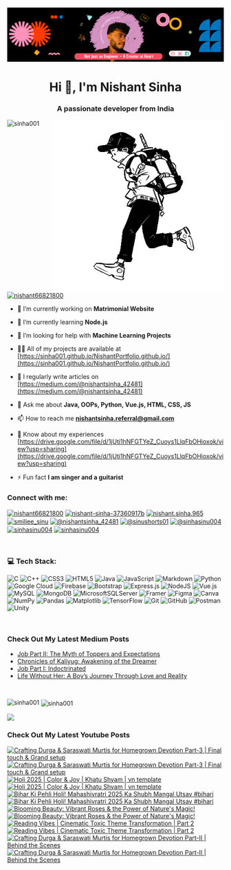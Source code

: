 [![MasterHead](head.png)](https://www.linkedin.com/in/nishant-sinha-37360917b/)


<h1 align="center">Hi 👋, I'm Nishant Sinha</h1>
<h3 align="center">A passionate developer from India</h3>

<img align="right" alt = "Coding" width = "400" src = "runner.gif">

<p align="left"> <img src="https://komarev.com/ghpvc/?username=sinha001&label=Profile%20views&color=0e75b6&style=flat" alt="sinha001" /> </p>


<p align="left"> <a href="https://twitter.com/nishant66821800" target="blank"><img src="https://img.shields.io/twitter/follow/nishant66821800?logo=twitter&style=for-the-badge" alt="nishant66821800" /></a> </p>

- 🔭 I’m currently working on **Matrimonial Website**

- 🌱 I’m currently learning **Node.js**

- 🤝 I’m looking for help with **Machine Learning Projects**

- 👨‍💻 All of my projects are available at [https://sinha001.github.io/NishantPortfolio.github.io/](https://sinha001.github.io/NishantPortfolio.github.io/)

- 📝 I regularly write articles on [https://medium.com/@nishantsinha_42481](https://medium.com/@nishantsinha_42481)

- 💬 Ask me about **Java, OOPs, Python, Vue.js, HTML, CSS, JS**

- 📫 How to reach me **nishantsinha.referral@gmail.com**

- 📄 Know about my experiences [https://drive.google.com/file/d/1jUti1hNFGTYeZ_Cuoys1LlqFbOHioxok/view?usp=sharing](https://drive.google.com/file/d/1jUti1hNFGTYeZ_Cuoys1LlqFbOHioxok/view?usp=sharing)

- ⚡ Fun fact **I am singer and a guitarist**



<h3 align="left">Connect with me:</h3>
<p align="left">
<a href="https://twitter.com/nishant66821800" target="blank"><img align="center" src="https://raw.githubusercontent.com/rahuldkjain/github-profile-readme-generator/master/src/images/icons/Social/twitter.svg" alt="nishant66821800" height="30" width="40" /></a>
<a href="https://linkedin.com/in/nishant-sinha-37360917b" target="blank"><img align="center" src="https://raw.githubusercontent.com/rahuldkjain/github-profile-readme-generator/master/src/images/icons/Social/linked-in-alt.svg" alt="nishant-sinha-37360917b" height="30" width="40" /></a>
<a href="https://fb.com/nishant.sinha.965" target="blank"><img align="center" src="https://raw.githubusercontent.com/rahuldkjain/github-profile-readme-generator/master/src/images/icons/Social/facebook.svg" alt="nishant.sinha.965" height="30" width="40" /></a>
<a href="https://instagram.com/smiliee_sinu" target="blank"><img align="center" src="https://raw.githubusercontent.com/rahuldkjain/github-profile-readme-generator/master/src/images/icons/Social/instagram.svg" alt="smiliee_sinu" height="30" width="40" /></a>
<a href="https://medium.com/@nishantsinha_42481" target="blank"><img align="center" src="https://raw.githubusercontent.com/rahuldkjain/github-profile-readme-generator/master/src/images/icons/Social/medium.svg" alt="@nishantsinha_42481" height="30" width="40" /></a>
<a href="https://www.youtube.com/@sinushorts01" target="blank"><img align="center" src="https://raw.githubusercontent.com/rahuldkjain/github-profile-readme-generator/master/src/images/icons/Social/youtube.svg" alt="@sinushorts01" height="30" width="40" /></a>
<a href="https://www.hackerrank.com/@sinhasinu004" target="blank"><img align="center" src="https://raw.githubusercontent.com/rahuldkjain/github-profile-readme-generator/master/src/images/icons/Social/hackerrank.svg" alt="@sinhasinu004" height="30" width="40" /></a>
<a href="https://www.leetcode.com/sinhasinu004" target="blank"><img align="center" src="https://raw.githubusercontent.com/rahuldkjain/github-profile-readme-generator/master/src/images/icons/Social/leet-code.svg" alt="sinhasinu004" height="30" width="40" /></a>
<a href="https://auth.geeksforgeeks.org/user/sinhasinu004" target="blank"><img align="center" src="https://raw.githubusercontent.com/rahuldkjain/github-profile-readme-generator/master/src/images/icons/Social/geeks-for-geeks.svg" alt="sinhasinu004" height="30" width="40" /></a>
</p>
<br/>

### 💻 Tech Stack:
![C](https://img.shields.io/badge/c-%2300599C.svg?style=for-the-badge&logo=c&logoColor=white) ![C++](https://img.shields.io/badge/c++-%2300599C.svg?style=for-the-badge&logo=c%2B%2B&logoColor=white) ![CSS3](https://img.shields.io/badge/css3-%231572B6.svg?style=for-the-badge&logo=css3&logoColor=white) ![HTML5](https://img.shields.io/badge/html5-%23E34F26.svg?style=for-the-badge&logo=html5&logoColor=white) ![Java](https://img.shields.io/badge/java-%23ED8B00.svg?style=for-the-badge&logo=openjdk&logoColor=white) ![JavaScript](https://img.shields.io/badge/javascript-%23323330.svg?style=for-the-badge&logo=javascript&logoColor=%23F7DF1E) ![Markdown](https://img.shields.io/badge/markdown-%23000000.svg?style=for-the-badge&logo=markdown&logoColor=white) ![Python](https://img.shields.io/badge/python-3670A0?style=for-the-badge&logo=python&logoColor=ffdd54) ![Google Cloud](https://img.shields.io/badge/GoogleCloud-%234285F4.svg?style=for-the-badge&logo=google-cloud&logoColor=white) ![Firebase](https://img.shields.io/badge/firebase-%23039BE5.svg?style=for-the-badge&logo=firebase) ![Bootstrap](https://img.shields.io/badge/bootstrap-%238511FA.svg?style=for-the-badge&logo=bootstrap&logoColor=white) ![Express.js](https://img.shields.io/badge/express.js-%23404d59.svg?style=for-the-badge&logo=express&logoColor=%2361DAFB) ![NodeJS](https://img.shields.io/badge/node.js-6DA55F?style=for-the-badge&logo=node.js&logoColor=white) ![Vue.js](https://img.shields.io/badge/vue.js-%2335495e.svg?style=for-the-badge&logo=vuedotjs&logoColor=%234FC08D) ![MySQL](https://img.shields.io/badge/mysql-4479A1.svg?style=for-the-badge&logo=mysql&logoColor=white) ![MongoDB](https://img.shields.io/badge/MongoDB-%234ea94b.svg?style=for-the-badge&logo=mongodb&logoColor=white) ![MicrosoftSQLServer](https://img.shields.io/badge/Microsoft%20SQL%20Server-CC2927?style=for-the-badge&logo=microsoft%20sql%20server&logoColor=white) ![Framer](https://img.shields.io/badge/Framer-black?style=for-the-badge&logo=framer&logoColor=blue) ![Figma](https://img.shields.io/badge/figma-%23F24E1E.svg?style=for-the-badge&logo=figma&logoColor=white) ![Canva](https://img.shields.io/badge/Canva-%2300C4CC.svg?style=for-the-badge&logo=Canva&logoColor=white) ![NumPy](https://img.shields.io/badge/numpy-%23013243.svg?style=for-the-badge&logo=numpy&logoColor=white) ![Pandas](https://img.shields.io/badge/pandas-%23150458.svg?style=for-the-badge&logo=pandas&logoColor=white) ![Matplotlib](https://img.shields.io/badge/Matplotlib-%23ffffff.svg?style=for-the-badge&logo=Matplotlib&logoColor=black) ![TensorFlow](https://img.shields.io/badge/TensorFlow-%23FF6F00.svg?style=for-the-badge&logo=TensorFlow&logoColor=white) ![Git](https://img.shields.io/badge/git-%23F05033.svg?style=for-the-badge&logo=git&logoColor=white) ![GitHub](https://img.shields.io/badge/github-%23121011.svg?style=for-the-badge&logo=github&logoColor=white) ![Postman](https://img.shields.io/badge/Postman-FF6C37?style=for-the-badge&logo=postman&logoColor=white) ![Unity](https://img.shields.io/badge/unity-%23000000.svg?style=for-the-badge&logo=unity&logoColor=white)

<br/>

### Check Out My Latest Medium Posts

<!-- BLOG-POST-LIST:START -->
- [Job Part II: The Myth of Toppers and Expectations](https://medium.com/@nishantsinha_42481/job-part-ii-the-myth-of-toppers-and-expectations-e3b1e72d03f1?source=rss-2def36d1d9b5------2)
- [Chronicles of Kaliyug: Awakening of the Dreamer](https://medium.com/@nishantsinha_42481/chronicles-of-kaliyug-awakening-of-the-dreamer-d237c4a12ab8?source=rss-2def36d1d9b5------2)
- [Job Part I: Indoctrinated](https://medium.com/@nishantsinha_42481/job-part-i-indoctrinated-0ed91957fb44?source=rss-2def36d1d9b5------2)
- [Life Without Her: A Boy’s Journey Through Love and Reality](https://medium.com/@nishantsinha_42481/life-without-her-a-boys-journey-through-love-and-reality-e2a9413a2dfc?source=rss-2def36d1d9b5------2)
<!-- BLOG-POST-LIST:END -->

<br/>

<p><img align="left" src="https://github-readme-stats.vercel.app/api/top-langs?username=sinha001&show_icons=true&theme=dark&locale=en&layout=compact" alt="sinha001" /></p>

<p>&nbsp;<img align="center" src="https://github-readme-stats.vercel.app/api?username=sinha001&show_icons=true&theme=dracula&locale=en" alt="sinha001" /></p>

<p><img align="center" src="https://github-readme-streak-stats.herokuapp.com/?user=sinha001&theme=dark&hide_border=false" /></p>

### Check Out My Latest Youtube Posts

<!-- BEGIN YOUTUBE-CARDS -->
[![Crafting Durga & Saraswati Murtis for Homegrown Devotion Part-3 | Final touch & Grand setup](https://ytcards.demolab.com/?id=0_VZ5D43vy4&title=Crafting+Durga+%26+Saraswati+Murtis+for+Homegrown+Devotion+Part-3+%7C+Final+touch+%26+Grand+setup&lang=en&timestamp=1743406281&background_color=%230d1117&title_color=%23ffffff&stats_color=%23dedede&max_title_lines=2&width=250&border_radius=5&duration=17 "Crafting Durga & Saraswati Murtis for Homegrown Devotion Part-3 | Final touch & Grand setup")](https://www.youtube.com/watch?v=0_VZ5D43vy4#gh-dark-mode-only)[![Crafting Durga & Saraswati Murtis for Homegrown Devotion Part-3 | Final touch & Grand setup](https://ytcards.demolab.com/?id=0_VZ5D43vy4&title=Crafting+Durga+%26+Saraswati+Murtis+for+Homegrown+Devotion+Part-3+%7C+Final+touch+%26+Grand+setup&lang=en&timestamp=1743406281&background_color=%23ffffff&title_color=%2324292f&stats_color=%2357606a&max_title_lines=2&width=250&border_radius=5&duration=17 "Crafting Durga & Saraswati Murtis for Homegrown Devotion Part-3 | Final touch & Grand setup")](https://www.youtube.com/watch?v=0_VZ5D43vy4#gh-light-mode-only)
[![Holi 2025 | Color & Joy | Khatu Shyam | vn template](https://ytcards.demolab.com/?id=SdwZwTcEEyw&title=Holi+2025+%7C+Color+%26+Joy+%7C+Khatu+Shyam+%7C+vn+template&lang=en&timestamp=1742207124&background_color=%230d1117&title_color=%23ffffff&stats_color=%23dedede&max_title_lines=2&width=250&border_radius=5&duration=13 "Holi 2025 | Color & Joy | Khatu Shyam | vn template")](https://www.youtube.com/watch?v=SdwZwTcEEyw#gh-dark-mode-only)[![Holi 2025 | Color & Joy | Khatu Shyam | vn template](https://ytcards.demolab.com/?id=SdwZwTcEEyw&title=Holi+2025+%7C+Color+%26+Joy+%7C+Khatu+Shyam+%7C+vn+template&lang=en&timestamp=1742207124&background_color=%23ffffff&title_color=%2324292f&stats_color=%2357606a&max_title_lines=2&width=250&border_radius=5&duration=13 "Holi 2025 | Color & Joy | Khatu Shyam | vn template")](https://www.youtube.com/watch?v=SdwZwTcEEyw#gh-light-mode-only)
[![Bihar Ki Pehli Holi! Mahashivratri 2025 Ka Shubh Mangal Utsav #bihari](https://ytcards.demolab.com/?id=dWWMvX5uRw0&title=Bihar+Ki+Pehli+Holi%21+Mahashivratri+2025+Ka+Shubh+Mangal+Utsav+%23bihari&lang=en&timestamp=1740678778&background_color=%230d1117&title_color=%23ffffff&stats_color=%23dedede&max_title_lines=2&width=250&border_radius=5&duration=18 "Bihar Ki Pehli Holi! Mahashivratri 2025 Ka Shubh Mangal Utsav #bihari")](https://www.youtube.com/watch?v=dWWMvX5uRw0#gh-dark-mode-only)[![Bihar Ki Pehli Holi! Mahashivratri 2025 Ka Shubh Mangal Utsav #bihari](https://ytcards.demolab.com/?id=dWWMvX5uRw0&title=Bihar+Ki+Pehli+Holi%21+Mahashivratri+2025+Ka+Shubh+Mangal+Utsav+%23bihari&lang=en&timestamp=1740678778&background_color=%23ffffff&title_color=%2324292f&stats_color=%2357606a&max_title_lines=2&width=250&border_radius=5&duration=18 "Bihar Ki Pehli Holi! Mahashivratri 2025 Ka Shubh Mangal Utsav #bihari")](https://www.youtube.com/watch?v=dWWMvX5uRw0#gh-light-mode-only)
[![Blooming Beauty: Vibrant Roses & the Power of Nature's Magic!](https://ytcards.demolab.com/?id=MTZTro-XjHQ&title=Blooming+Beauty%3A+Vibrant+Roses+%26+the+Power+of+Nature%27s+Magic%21&lang=en&timestamp=1737624607&background_color=%230d1117&title_color=%23ffffff&stats_color=%23dedede&max_title_lines=2&width=250&border_radius=5&duration=15 "Blooming Beauty: Vibrant Roses & the Power of Nature's Magic!")](https://www.youtube.com/watch?v=MTZTro-XjHQ#gh-dark-mode-only)[![Blooming Beauty: Vibrant Roses & the Power of Nature's Magic!](https://ytcards.demolab.com/?id=MTZTro-XjHQ&title=Blooming+Beauty%3A+Vibrant+Roses+%26+the+Power+of+Nature%27s+Magic%21&lang=en&timestamp=1737624607&background_color=%23ffffff&title_color=%2324292f&stats_color=%2357606a&max_title_lines=2&width=250&border_radius=5&duration=15 "Blooming Beauty: Vibrant Roses & the Power of Nature's Magic!")](https://www.youtube.com/watch?v=MTZTro-XjHQ#gh-light-mode-only)
[![Reading Vibes | Cinematic Toxic Theme Transformation | Part 2](https://ytcards.demolab.com/?id=f4cOm__DF_o&title=Reading+Vibes+%7C+Cinematic+Toxic+Theme+Transformation+%7C+Part+2&lang=en&timestamp=1736676903&background_color=%230d1117&title_color=%23ffffff&stats_color=%23dedede&max_title_lines=2&width=250&border_radius=5&duration=13 "Reading Vibes | Cinematic Toxic Theme Transformation | Part 2")](https://www.youtube.com/watch?v=f4cOm__DF_o#gh-dark-mode-only)[![Reading Vibes | Cinematic Toxic Theme Transformation | Part 2](https://ytcards.demolab.com/?id=f4cOm__DF_o&title=Reading+Vibes+%7C+Cinematic+Toxic+Theme+Transformation+%7C+Part+2&lang=en&timestamp=1736676903&background_color=%23ffffff&title_color=%2324292f&stats_color=%2357606a&max_title_lines=2&width=250&border_radius=5&duration=13 "Reading Vibes | Cinematic Toxic Theme Transformation | Part 2")](https://www.youtube.com/watch?v=f4cOm__DF_o#gh-light-mode-only)
[![Crafting Durga & Saraswati Murtis for Homegrown Devotion Part-II | Behind the Scenes](https://ytcards.demolab.com/?id=A7pasXn7n4c&title=Crafting+Durga+%26+Saraswati+Murtis+for+Homegrown+Devotion+Part-II+%7C+Behind+the+Scenes&lang=en&timestamp=1736420421&background_color=%230d1117&title_color=%23ffffff&stats_color=%23dedede&max_title_lines=2&width=250&border_radius=5&duration=24 "Crafting Durga & Saraswati Murtis for Homegrown Devotion Part-II | Behind the Scenes")](https://www.youtube.com/watch?v=A7pasXn7n4c#gh-dark-mode-only)[![Crafting Durga & Saraswati Murtis for Homegrown Devotion Part-II | Behind the Scenes](https://ytcards.demolab.com/?id=A7pasXn7n4c&title=Crafting+Durga+%26+Saraswati+Murtis+for+Homegrown+Devotion+Part-II+%7C+Behind+the+Scenes&lang=en&timestamp=1736420421&background_color=%23ffffff&title_color=%2324292f&stats_color=%2357606a&max_title_lines=2&width=250&border_radius=5&duration=24 "Crafting Durga & Saraswati Murtis for Homegrown Devotion Part-II | Behind the Scenes")](https://www.youtube.com/watch?v=A7pasXn7n4c#gh-light-mode-only)
<!-- END YOUTUBE-CARDS -->
